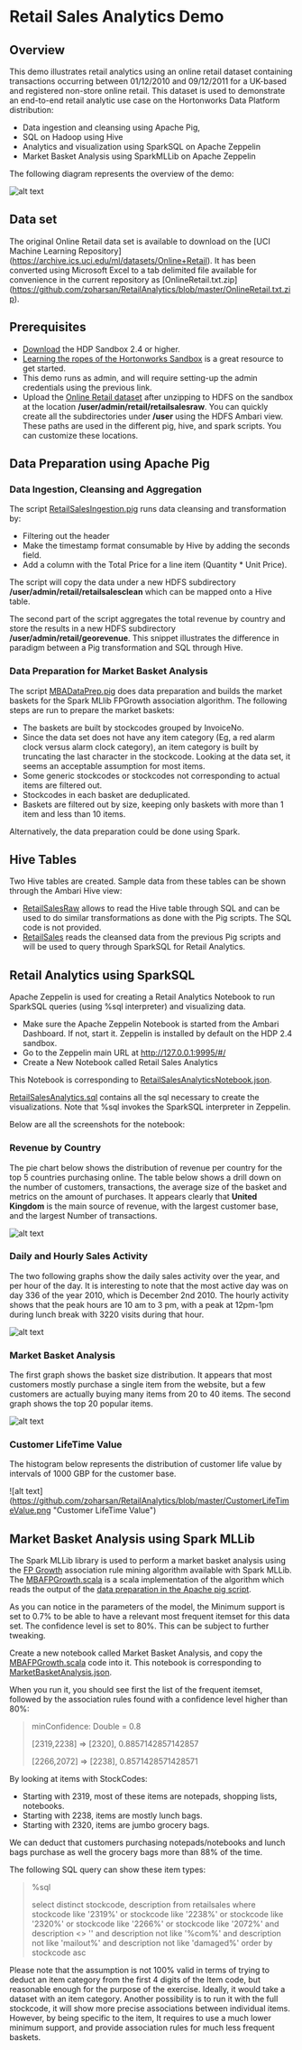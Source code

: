 # Retail Sales Analytics Demo
## Overview
This demo illustrates retail analytics using an online retail dataset containing transactions occurring between 01/12/2010 and 09/12/2011 for a UK-based and registered non-store online retail. This dataset is used to demonstrate an end-to-end retail analytic use case on the Hortonworks Data Platform distribution:

* Data ingestion and cleansing using Apache Pig, 
* SQL on Hadoop using Hive
* Analytics and visualization using SparkSQL on Apache Zeppelin
* Market Basket Analysis using SparkMLLib on Apache Zeppelin

The following diagram represents the overview of the demo:

![alt text](https://github.com/zoharsan/RetailAnalytics/blob/master/RetailAnalyticsOverview.jpg "Retail Analytics Demo Overview")

## Data set

The original Online Retail data set is available to download on the [UCI Machine Learning Repository] (https://archive.ics.uci.edu/ml/datasets/Online+Retail). It has been converted using Microsoft Excel to a tab delimited file available for convenience in the current repository as [OnlineRetail.txt.zip] (https://github.com/zoharsan/RetailAnalytics/blob/master/OnlineRetail.txt.zip).

## Prerequisites

* [Download](http://hortonworks.com/downloads/#sandbox) the HDP Sandbox 2.4 or higher.
* [Learning the ropes of the Hortonworks Sandbox](http://hortonworks.com/hadoop-tutorial/learning-the-ropes-of-the-hortonworks-sandbox/) is a great resource to get started.
* This demo runs as admin, and will require setting-up the admin credentials using the previous link. 
* Upload the [Online Retail dataset](https://github.com/zoharsan/RetailAnalytics/blob/master/OnlineRetail.txt.zip) after unzipping to HDFS on the sandbox at the location **/user/admin/retail/retailsalesraw**. You can quickly create all the subdirectories under **/user** using the HDFS Ambari view. These paths are used in the different pig, hive, and spark scripts. You can customize these locations.

## Data Preparation using Apache Pig

### Data Ingestion, Cleansing and Aggregation

The script [RetailSalesIngestion.pig](https://github.com/zoharsan/RetailAnalytics/blob/master/RetailSalesIngestion.pig) runs data cleansing and transformation by:
* Filtering out the header
* Make the timestamp format consumable by Hive by adding the seconds field.
* Add a column with the Total Price for a line item (Quantity * Unit Price).

The script will copy the data under a new HDFS subdirectory **/user/admin/retail/retailsalesclean** which can be mapped onto a Hive table.

The second part of the script aggregates the total revenue by country and store the results in a new HDFS subdirectory **/user/admin/retail/georevenue**. This snippet illustrates the difference in paradigm between a Pig transformation and SQL through Hive.


### Data Preparation for Market Basket Analysis

The script [MBADataPrep.pig](https://github.com/zoharsan/RetailAnalytics/blob/master/MBADataPrep.pig) does data preparation and builds the market baskets for the Spark MLlib FPGrowth association algorithm. The following steps are run to prepare the market baskets:

* The baskets are built by stockcodes grouped by InvoiceNo.
* Since the data set does not have any item category (Eg, a red alarm clock versus alarm clock category), an item category is built by truncating the last character in the stockcode. Looking at the data set, it seems an acceptable assumption for most items.
* Some generic stockcodes or stockcodes not corresponding to actual items are filtered out.
* Stockcodes in each basket are deduplicated.
* Baskets are filtered out by size, keeping only baskets with more than 1 item and less than 10 items.

Alternatively, the data preparation could be done using Spark.

## Hive Tables

Two Hive tables are created. Sample data from these tables can be shown through the Ambari Hive view:

- [RetailSalesRaw](https://github.com/zoharsan/RetailAnalytics/blob/master/RetailSalesRaw.ddl) allows to read the Hive table through SQL and can be used to do similar transformations as done with the Pig scripts. The SQL code is not provided.
- [RetailSales](https://github.com/zoharsan/RetailAnalytics/blob/master/RetailSales.ddl) reads the cleansed data from the previous Pig scripts and will be used to query through SparkSQL for Retail Analytics.

## Retail Analytics using SparkSQL

Apache Zeppelin is used for creating a Retail Analytics Notebook to run SparkSQL queries (using %sql interpreter) and visualizing data. 
* Make sure the Apache Zeppelin Notebook is started from the Ambari Dashboard. If not, start it. Zeppelin is installed by default on the HDP 2.4 sandbox.
* Go to the Zeppelin main URL at http://127.0.0.1:9995/#/
* Create a New Notebook called Retail Sales Analytics

This Notebook is corresponding to [RetailSalesAnalyticsNotebook.json](https://github.com/zoharsan/RetailAnalytics/blob/master/RetailSalesAnalyticsNotebook.json).

[RetailSalesAnalytics.sql](https://github.com/zoharsan/RetailAnalytics/blob/master/RetailAnalytics.sql) contains all the sql necessary to create the visualizations. Note that %sql invokes the SparkSQL interpreter in Zeppelin.

Below are all the screenshots for the notebook:

### Revenue by Country

The pie chart below shows the distribution of revenue per country for the top 5 countries purchasing online. The table below shows a drill down on the number of customers, transactions, the average size of the basket and metrics on the amount of purchases. It appears clearly that **United Kingdom** is the main source of revenue, with the largest customer base, and the largest Number of transactions.

![alt text](https://github.com/zoharsan/RetailAnalytics/blob/master/RevenueByCountry.png "Revenue By Country")

### Daily and Hourly Sales Activity

The two following graphs show the daily sales activity over the year, and per hour of the day. It is interesting to note that the most active day was on day 336 of the year 2010, which is December 2nd 2010. The hourly activity shows that the peak hours are 10 am to 3 pm, with a peak at 12pm-1pm during lunch break with 3220 visits during that hour.

![alt text](https://github.com/zoharsan/RetailAnalytics/blob/master/DailyHourlySalesActivity.png "Daily and Hourly Sales Activity")

### Market Basket Analysis

The first graph shows the basket size distribution. It appears that most customers mostly purchase a single item from the website, but a few customers are actually buying many items from 20 to 40 items. The second graph shows the top 20 popular items.

![alt text](https://github.com/zoharsan/RetailAnalytics/blob/master/MarketBasketAnalysis.png "Market Basket Analysis")

### Customer LifeTime Value

The histogram below represents the distribution of customer life value by intervals of 1000 GBP for the customer base.

![alt text] (https://github.com/zoharsan/RetailAnalytics/blob/master/CustomerLifeTimeValue.png "Customer LifeTime Value")

## Market Basket Analysis using Spark MLLib

The Spark MLLib library is used to perform a market basket analysis using the [FP Growth](https://en.wikipedia.org/wiki/Association_rule_learning#FP-growth_algorithm) association rule mining algorithm available with Spark MLLib. The [MBAFPGrowth.scala](https://github.com/zoharsan/RetailAnalytics/blob/master/MBAFPGrowth.scala) is a scala implementation of the algorithm which reads the output of the [data preparation in the Apache pig script](https://github.com/zoharsan/RetailAnalytics/blob/master/MBADataPrep.pig).

As you can notice in the parameters of the model, the Minimum support is set to 0.7% to be able to have a relevant most frequent itemset for this data set. The confidence level is set to 80%. This can be subject to further tweaking.

Create a new notebook called Market Basket Analysis, and copy the [MBAFPGrowth.scala](https://github.com/zoharsan/RetailAnalytics/blob/master/MBAFPGrowth.scala) code into it. This notebook is corresponding to [MarketBasketAnalysis.json](https://github.com/zoharsan/RetailAnalytics/blob/master/MarketBasketAnalysis.json).

When you run it, you should see first the list of the frequent itemset, followed by the association rules found with a confidence level higher than 80%:

> minConfidence: Double = 0.8
>
> [2319,2238] => [2320], 0.8857142857142857
>
> [2266,2072] => [2238], 0.8571428571428571

By looking at items with StockCodes:
* Starting with 2319, most of these items are notepads, shopping lists, notebooks. 
* Starting with 2238, items are mostly lunch bags.
* Starting with 2320, items are jumbo grocery bags.

We can deduct that customers purchasing notepads/notebooks and lunch bags purchase as well the grocery bags more than 88% of the time.

The following SQL query can show these item types:

> %sql
>
>select distinct stockcode, description from retailsales where stockcode like '2319%' or stockcode like '2238%' 
> or stockcode like '2320%' 
> or stockcode like '2266%'
> or stockcode like '2072%' 
> and description <> '' and description not like '%com%' and description not like 'mailout%' and description not like 'damaged%' order by stockcode asc

Please note that the assumption is not 100% valid in terms of trying to deduct an item category from the first 4 digits of the Item code, but reasonable enough for the purpose of the exercise. Ideally, it would take a dataset with an item category. Another possibility is to run it with the full stockcode, it will show more precise associations between individual items. However, by being specific to the item, It requires to use a much lower minimum support, and provide association rules for much less frequent baskets.






